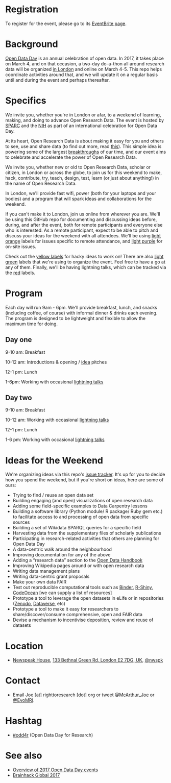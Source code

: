 # Registration

To register for the event, please go to its [EventBrite page](https://www.eventbrite.com/e/open-research-data-do-a-thon-in-london-virtual-tickets-31417371203).

# Background

[Open Data Day](http://opendataday.org/) is an annual celebration of open data. In 2017, it takes place on March 4, and on that occasion, a two-day do-a-thon all around research data will be organized [in London](https://www.nwspk.com/) and online on March 4-5. This repo helps coordinate activities around that, and we will update it on a regular basis until and during the event and perhaps thereafter.

# Specifics

We invite you, whether you're in London or afar, to a weekend of learning, making, and doing to advance Open Research Data. The event is hosted by [SPARC](https://sparcopen.org/) and the [NIH](https://nih.gov/) as part of an international celebration for Open Data Day.

At its heart, Open Research Data is about making it easy for you and others to see, use and share data (to find out more, read [this](https://sparcopen.org/open-data/)). This simple idea is powering some of the largest [breakthroughs](https://sparcopen.org/impact-story/human-genome-project/) of our time, and our event aims to celebrate and accelerate the power of Open Research Data.

We invite you, whether new or old to Open Research Data, scholar or citizen, in London or across the globe, to join us for this weekend to make, hack, contribute, try, teach, design, test, learn (or just about anything!) in the name of Open Research Data.

In London, we'll provide fast wifi, power (both for your laptops and your bodies) and a program that will spark ideas and collaborations for the weekend.

If you can't make it to London, join us online from wherever you are. We'll be using this GitHub repo for documenting and discussing ideas before, during, and after the event, both for remote participants and everyone else who is interested. As a remote participant, expect to be able to pitch and discuss your ideas for the weekend with all attendees. We'll be using [light orange](https://github.com/sparcopen/open-research-doathon/labels/virtual) labels for issues specific to remote attendance, and [light purple](https://github.com/sparcopen/open-research-doathon/labels/on-site) for on-site issues.

Check out the [yellow labels](https://github.com/sparcopen/open-research-doathon/issues?q=is%3Aissue+is%3Aopen+label%3Aidea) for hacky ideas to work on! There are also [light green](https://github.com/sparcopen/open-research-doathon/issues?q=is%3Aissue+is%3Aopen+label%3Ameta) labels that we're using to organize the event. Feel free to have a go at any of them. Finally, we'll be having lightning talks, which can be tracked via the [red](https://github.com/sparcopen/open-research-doathon/labels/lightning-talks) labels.

# Program

Each day will run 9am - 6pm. We'll provide breakfast, lunch, and snacks (including coffee, of course) with informal dinner & drinks each evening. The program is designed to be lightweight and flexible to allow the maximum time for doing.

## Day one

9-10 am: Breakfast

10-12 am: Introductions & opening / [idea](https://github.com/sparcopen/open-research-doathon/issues?q=is%3Aissue+is%3Aopen+label%3Aidea) pitches

12-1 pm: Lunch

1-6pm: Working with occasional [lightning talks](https://github.com/sparcopen/open-research-doathon/labels/lightning-talks)

## Day two

9-10 am: Breakfast

10-12 am: Working with occasional [lightning talks](https://github.com/sparcopen/open-research-doathon/labels/lightning-talks)

12-1 pm: Lunch

1-6 pm: Working with occasional [lightning talks](https://github.com/sparcopen/open-research-doathon/labels/lightning-talks)

# Ideas for the Weekend

We're organizing ideas via this repo's [issue tracker](https://github.com/sparcopen/open-research-doathon/issues?q=is%3Aissue+is%3Aopen+label%3Aidea). It's up for you to decide how you spend the weekend, but if you're short on ideas, here are some of ours:
* Trying to find / reuse an open data set
* Building engaging (and open) visualizations of open research data
* Adding some field-specific examples to Data Carpentry lessons
* Building a software library (Python module/ R package/ Ruby gem etc.) to facilitate access to and processing of open data from specific sources
* Building a set of Wikidata SPARQL queries for a specific field
* Harvesting data from the supplementary files of scholarly publications
* Participating in research-related activities that others are planning for Open Data Day
* A data-centric walk around the neighbourhood
* Improving documentation for any of the above
* Adding a “research data” section to the [Open Data Handbook](http://opendatahandbook.org/)
* Improving Wikipedia pages around or with open research data
* Writing data management plans
* Writing data-centric grant proposals
* Make your own data FAIR
* Test out reproducible computational tools such as [Binder](http://mybinder.org/), [R-Shiny](https://shiny.rstudio.com/), [CodeOcean](https://codeocean.com/) [we can supply a list of resources]
* Prototype a tool to leverage the open datasets in eLife or in repositories ([Zenodo](https://zenodo.org/), [Dataverse](http://dataverse.org/), etc)
* Prototype a tool to make it easy for researchers to share/discover/consume comprehensive, open and FAIR data
* Devise a mechanism to incentivise deposition, review and reuse of datasets

# Location

* [Newspeak House](nwspk.com), [133 Bethnal Green Rd, London E2 7DG, UK](http://www.openstreetmap.org/#map=17/51.52520/-0.07150), [@nwspk](https://twitter.com/nwspk)

# Contact

* Email Joe [at] righttoresearch [dot] org or tweet [@McArthur_Joe](https://twitter.com/McArthur_Joe) or [@EvoMRI](https://twitter.com/EvoMRI).

# Hashtag

* [#odd4r](https://twitter.com/hashtag/odd4r) (Open Data Day for Research)

# See also

* [Overview of 2017 Open Data Day events](http://wiki.opendataday.org/2017/City_Events)
* [Brainhack Global 2017](http://events.brainhack.org/global2017/)
